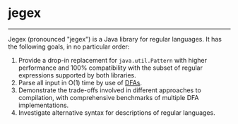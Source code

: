# jegex

---

Jegex (pronounced "jegex") is a Java library for regular languages. It has 
the following goals, in no particular order:

1. Provide a drop-in replacement for `java.util.Pattern` with higher 
   performance and 100% compatibility with the subset of regular expressions 
   supported by both libraries.
2. Parse all input in O(1) time by use of
   [DFAs](https://en.wikipedia.org/wiki/Deterministic_finite_automaton).
3. Demonstrate the trade-offs involved in different approaches to 
   compilation, with comprehensive benchmarks of multiple DFA implementations.
4. Investigate alternative syntax for descriptions of regular languages.